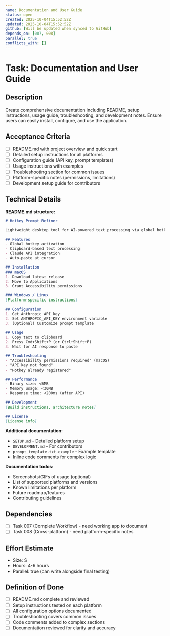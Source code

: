 ```yaml
---
name: Documentation and User Guide
status: open
created: 2025-10-04T15:52:52Z
updated: 2025-10-04T15:52:52Z
github: [Will be updated when synced to GitHub]
depends_on: [007, 008]
parallel: true
conflicts_with: []
---
```


# Task: Documentation and User Guide

## Description
Create comprehensive documentation including README, setup instructions, usage guide, troubleshooting, and development notes. Ensure users can easily install, configure, and use the application.

## Acceptance Criteria
- [ ] README.md with project overview and quick start
- [ ] Detailed setup instructions for all platforms
- [ ] Configuration guide (API key, prompt templates)
- [ ] Usage instructions with examples
- [ ] Troubleshooting section for common issues
- [ ] Platform-specific notes (permissions, limitations)
- [ ] Development setup guide for contributors

## Technical Details
**README.md structure:**

```markdown
# Hotkey Prompt Refiner

Lightweight desktop tool for AI-powered text processing via global hotkeys.

## Features
- Global hotkey activation
- Clipboard-based text processing
- Claude API integration
- Auto-paste at cursor

## Installation
### macOS
1. Download latest release
2. Move to Applications
3. Grant Accessibility permissions

### Windows / Linux
[Platform-specific instructions]

## Configuration
1. Get Anthropic API key
2. Set ANTHROPIC_API_KEY environment variable
3. (Optional) Customize prompt template

## Usage
1. Copy text to clipboard
2. Press Cmd+Shift+P (or Ctrl+Shift+P)
3. Wait for AI response to paste

## Troubleshooting
- "Accessibility permissions required" (macOS)
- "API key not found"
- "Hotkey already registered"

## Performance
- Binary size: <5MB
- Memory usage: <30MB
- Response time: <200ms (after API)

## Development
[Build instructions, architecture notes]

## License
[License info]
```

**Additional documentation:**
- `SETUP.md` - Detailed platform setup
- `DEVELOPMENT.md` - For contributors
- `prompt_template.txt.example` - Example template
- Inline code comments for complex logic

**Documentation todos:**
- Screenshots/GIFs of usage (optional)
- List of supported platforms and versions
- Known limitations per platform
- Future roadmap/features
- Contributing guidelines

## Dependencies
- [ ] Task 007 (Complete Workflow) - need working app to document
- [ ] Task 008 (Cross-platform) - need platform-specific notes

## Effort Estimate
- Size: S
- Hours: 4-6 hours
- Parallel: true (can write alongside final testing)

## Definition of Done
- [ ] README.md complete and reviewed
- [ ] Setup instructions tested on each platform
- [ ] All configuration options documented
- [ ] Troubleshooting covers common issues
- [ ] Code comments added to complex sections
- [ ] Documentation reviewed for clarity and accuracy
